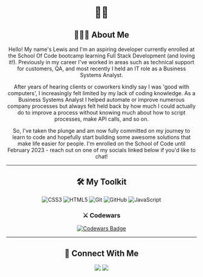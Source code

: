 <h1 align="center">👋🏻</h1>
<h2 align="center">🙋🏻‍♂️ About Me </h2>
<div align="center">
<p>Hello! My name's Lewis and I'm an aspiring developer currently enrolled at the School Of Code bootcamp learning Full Stack Development (and loving it!). Previously in my career I've worked in areas such as technical support for customers, QA, and most recently I held an IT role as a Business Systems Analyst.</p>
<p>After years of hearing clients or coworkers kindly say I was 'good with computers', I increasingly felt limited by my lack of coding knowledge. As a Business Systems Analyst I helped automate or improve numerous company processes but always felt held back by how much I could actually do to improve a process without knowing much about how to script processes, make API calls, and so on. </p>
<p>So, I've taken the plunge and am now fully committed on my journey to learn to code and hopefully start building some awesome solutions that make life easier for people. I'm enrolled on the School of Code until February 2023 - reach out on one of my socials linked below if you'd like to chat!</p>
</div>
<hr>
<h2 align="center">🛠 My Toolkit </h2>
<div align="center">
  <img src="https://img.shields.io/badge/CSS3-1572B6.svg?style=for-the-badge&logo=CSS3&logoColor=white" alt="CSS3">
  <img src="https://img.shields.io/badge/HTML5-E34F26.svg?style=for-the-badge&logo=HTML5&logoColor=white" alt="HTML5">
  <img src="https://img.shields.io/badge/Git-F05032.svg?style=for-the-badge&logo=Git&logoColor=white" alt="Git">
  <img src="https://img.shields.io/badge/GitHub-181717.svg?style=for-the-badge&logo=GitHub&logoColor=white" alt="GitHub">
  <img src="https://img.shields.io/badge/JavaScript-F7DF1E.svg?style=for-the-badge&logo=JavaScript&logoColor=black" alt="JavaScript">
</div>
<div align="center">
  <h3>⚔️ Codewars</h3>
  <a target="_blank" href="https://www.codewars.com/users/lewisgormanneale"><img src="https://www.codewars.com/users/lewisgormanneale/badges/small" alt="Codewars Badge" /></a>
</div>
<hr>
<h2  align="center">📨 Connect With Me</h2>
<p align="center">
  <a target="_blank" href="https://www.linkedin.com/in/lewisgormanneale/"><img src="https://img.shields.io/badge/linkedin-%230077B5.svg?&style=for-the-badge&logo=linkedin&logoColor=white" /></a>
  <a target="_blank" href="https://twitter.com/lewisgneale"><img src="https://img.shields.io/badge/twitter-%231DA1F2.svg?&style=for-the-badge&logo=twitter&logoColor=white" /></a>
</p>
